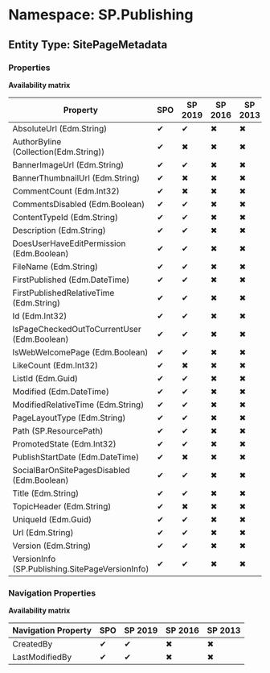 # Namespace: SP.Publishing

## Entity Type: SitePageMetadata

### Properties

**Availability matrix**

Property | SPO | SP 2019 | SP 2016 | SP 2013
----------|-----|---------|---------|--------
AbsoluteUrl (Edm.String) | ✔ | ✔ | ✖ | ✖
AuthorByline (Collection(Edm.String)) | ✔ | ✖ | ✖ | ✖
BannerImageUrl (Edm.String) | ✔ | ✔ | ✖ | ✖
BannerThumbnailUrl (Edm.String) | ✔ | ✖ | ✖ | ✖
CommentCount (Edm.Int32) | ✔ | ✖ | ✖ | ✖
CommentsDisabled (Edm.Boolean) | ✔ | ✔ | ✖ | ✖
ContentTypeId (Edm.String) | ✔ | ✔ | ✖ | ✖
Description (Edm.String) | ✔ | ✔ | ✖ | ✖
DoesUserHaveEditPermission (Edm.Boolean) | ✔ | ✔ | ✖ | ✖
FileName (Edm.String) | ✔ | ✔ | ✖ | ✖
FirstPublished (Edm.DateTime) | ✔ | ✔ | ✖ | ✖
FirstPublishedRelativeTime (Edm.String) | ✔ | ✔ | ✖ | ✖
Id (Edm.Int32) | ✔ | ✔ | ✖ | ✖
IsPageCheckedOutToCurrentUser (Edm.Boolean) | ✔ | ✔ | ✖ | ✖
IsWebWelcomePage (Edm.Boolean) | ✔ | ✔ | ✖ | ✖
LikeCount (Edm.Int32) | ✔ | ✖ | ✖ | ✖
ListId (Edm.Guid) | ✔ | ✔ | ✖ | ✖
Modified (Edm.DateTime) | ✔ | ✔ | ✖ | ✖
ModifiedRelativeTime (Edm.String) | ✔ | ✔ | ✖ | ✖
PageLayoutType (Edm.String) | ✔ | ✔ | ✖ | ✖
Path (SP.ResourcePath) | ✔ | ✔ | ✖ | ✖
PromotedState (Edm.Int32) | ✔ | ✔ | ✖ | ✖
PublishStartDate (Edm.DateTime) | ✔ | ✖ | ✖ | ✖
SocialBarOnSitePagesDisabled (Edm.Boolean) | ✔ | ✔ | ✖ | ✖
Title (Edm.String) | ✔ | ✔ | ✖ | ✖
TopicHeader (Edm.String) | ✔ | ✖ | ✖ | ✖
UniqueId (Edm.Guid) | ✔ | ✔ | ✖ | ✖
Url (Edm.String) | ✔ | ✔ | ✖ | ✖
Version (Edm.String) | ✔ | ✔ | ✖ | ✖
VersionInfo (SP.Publishing.SitePageVersionInfo) | ✔ | ✔ | ✖ | ✖

### Navigation Properties

**Availability matrix**

Navigation Property | SPO | SP 2019 | SP 2016 | SP 2013
----------|-----|---------|---------|--------
CreatedBy | ✔ | ✔ | ✖ | ✖
LastModifiedBy | ✔ | ✔ | ✖ | ✖

